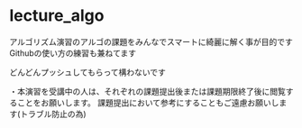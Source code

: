 lecture_algo
============

アルゴリズム演習のアルゴの課題をみんなでスマートに綺麗に解く事が目的です
Githubの使い方の練習も兼ねてます

どんどんプッシュしてもらって構わないです


・本演習を受講中の人は、それぞれの課題提出後または課題期限終了後に閲覧することをお願いします。
課題提出において参考にすることもご遠慮お願いします(トラブル防止の為)

